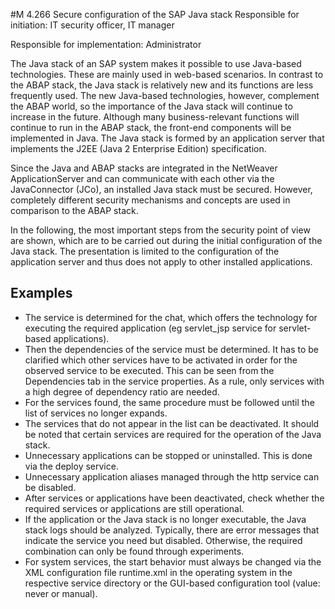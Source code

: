 #M 4.266 Secure configuration of the SAP Java stack
Responsible for initiation: IT security officer, IT manager

Responsible for implementation: Administrator

The Java stack of an SAP system makes it possible to use Java-based technologies. These are mainly used in web-based scenarios. In contrast to the ABAP stack, the Java stack is relatively new and its functions are less frequently used. The new Java-based technologies, however, complement the ABAP world, so the importance of the Java stack will continue to increase in the future. Although many business-relevant functions will continue to run in the ABAP stack, the front-end components will be implemented in Java. The Java stack is formed by an application server that implements the J2EE (Java 2 Enterprise Edition) specification.

Since the Java and ABAP stacks are integrated in the NetWeaver ApplicationServer and can communicate with each other via the JavaConnector (JCo), an installed Java stack must be secured. However, completely different security mechanisms and concepts are used in comparison to the ABAP stack.

In the following, the most important steps from the security point of view are shown, which are to be carried out during the initial configuration of the Java stack. The presentation is limited to the configuration of the application server and thus does not apply to other installed applications.



## Examples 
* The service is determined for the chat, which offers the technology for executing the required application (eg servlet_jsp service for servlet-based applications).
* Then the dependencies of the service must be determined. It has to be clarified which other services have to be activated in order for the observed service to be executed. This can be seen from the Dependencies tab in the service properties. As a rule, only services with a high degree of dependency ratio are needed.
* For the services found, the same procedure must be followed until the list of services no longer expands.
* The services that do not appear in the list can be deactivated. It should be noted that certain services are required for the operation of the Java stack.
* Unnecessary applications can be stopped or uninstalled. This is done via the deploy service.
* Unnecessary application aliases managed through the http service can be disabled.
* After services or applications have been deactivated, check whether the required services or applications are still operational.
* If the application or the Java stack is no longer executable, the Java stack logs should be analyzed. Typically, there are error messages that indicate the service you need but disabled. Otherwise, the required combination can only be found through experiments.
* For system services, the start behavior must always be changed via the XML configuration file runtime.xml in the operating system in the respective service directory or the GUI-based configuration tool (value: never or manual).




